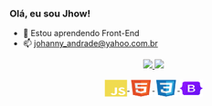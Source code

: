 ### Olá, eu sou Jhow!

- 🌱 Estou aprendendo Front-End
- 📫 johanny_andrade@yahoo.com.br

<div align="center">
  <a href="https://github.com/JhowAndrade">
  <img height="180em" src="https://github-readme-stats.vercel.app/api?username=JhowAndrade&show_icons=true&theme=merko&include_all_commits=true&count_private=true"/>
  <img height="180em" src="https://github-readme-stats.vercel.app/api/top-langs/?username=JhowAndrade&layout=compact&langs_count=7&theme=merko"/>
</div>
  
  <div align="center" style="display: inline_block"><br>
  <img align="center" alt="Jhow-Js" height="30" width="40" src="https://raw.githubusercontent.com/devicons/devicon/master/icons/javascript/javascript-plain.svg">
  <img align="center" alt="Jhow-HTML" height="30" width="40" src="https://raw.githubusercontent.com/devicons/devicon/master/icons/html5/html5-original.svg">
  <img align="center" alt="Jhow-CSS" height="30" width="40" src="https://raw.githubusercontent.com/devicons/devicon/master/icons/css3/css3-original.svg">
  <img align="center" alt="Jhow-CSS" height="30" width="40" src="https://raw.githubusercontent.com/devicons/devicon/master/icons/bootstrap/bootstrap-original.svg">  
  <!--<img align="center" alt="Jhow-Python" height="30" width="40" src="https://raw.githubusercontent.com/devicons/devicon/master/icons/python/python-original.svg">
  <img align="center" alt="Rafa-React" height="30" width="40" src="https://raw.githubusercontent.com/devicons/devicon/master/icons/react/react-original.svg">-->
  </div>
           
          
